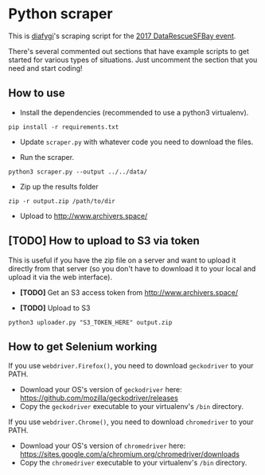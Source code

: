 # Python scraper

This is [diafygi](https://github.com/diafygi)'s scraping script for the
[2017 DataRescueSFBay event](https://github.com/DataRescueSFBay/DataRescueSFBay-Event).

There's several commented out sections that have example scripts to get
started for various types of situations. Just uncomment the section that
you need and start coding!

## How to use

* Install the dependencies (recommended to use a python3 virtualenv).
```
pip install -r requirements.txt
```
* Update `scraper.py` with whatever code you need to download the files.

* Run the scraper.
```
python3 scraper.py --output ../../data/
```

* Zip up the results folder
```
zip -r output.zip /path/to/dir
```

* Upload to http://www.archivers.space/

## [TODO] How to upload to S3 via token

This is useful if you have the zip file on a server and want to upload it
directly from that server (so you don't have to download it to your local
and upload it via the web interface).

* **[TODO]** Get an S3 access token from http://www.archivers.space/

* **[TODO]** Upload to S3
```
python3 uploader.py "S3_TOKEN_HERE" output.zip
```

## How to get Selenium working

If you use `webdriver.Firefox()`, you need to download `geckodriver` to your PATH.
* Download your OS's version of `geckodriver` here: https://github.com/mozilla/geckodriver/releases
* Copy the `geckodriver` executable to your virtualenv's `/bin` directory.

If you use `webdriver.Chrome()`, you need to download `chromedriver` to your PATH.
* Download your OS's version of `chromedriver` here: https://sites.google.com/a/chromium.org/chromedriver/downloads
* Copy the `chromedriver` executable to your virtualenv's `/bin` directory.
